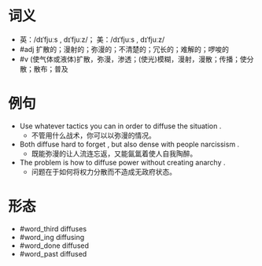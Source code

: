 # 词义
- 英：/dɪˈfjuːs , dɪˈfjuːz/； 美：/dɪˈfjuːs , dɪˈfjuːz/
- #adj 扩散的；漫射的；弥漫的；不清楚的；冗长的；难解的；啰唆的
- #v (使气体或液体)扩散，弥漫，渗透；(使光)模糊，漫射，漫散；传播；使分散；散布；普及
# 例句
- Use whatever tactics you can in order to diffuse the situation .
	- 不管用什么战术，你可以以弥漫的情况。
- Both diffuse hard to forget , but also dense with people narcissism .
	- 既能弥漫的让人流连忘返，又能氤氲着使人自我陶醉。
- The problem is how to diffuse power without creating anarchy .
	- 问题在于如何将权力分散而不造成无政府状态。
# 形态
- #word_third diffuses
- #word_ing diffusing
- #word_done diffused
- #word_past diffused
